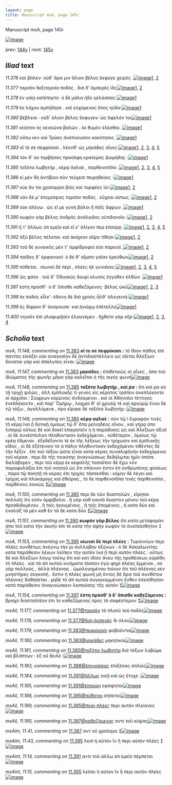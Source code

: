 ```yaml
---
layout: page
title: Manuscript msA, page 145r
---
```


Manuscript msA, page 145r

[![image](http://www.homermultitext.org/iipsrv?OBJ=IIP,1.0&FIF=/project/homer/pyramidal/deepzoom/hmt/vaimg/2017a/VA145RN_0317.tif&WID=100&CVT=JPEG)](http://www.homermultitext.org/ict2/?urn=urn:cite2:hmt:vaimg.2017a:VA145RN_0317)

prev:  [144v](../144v/) | next:  [145v](../145v/)

## *Iliad* text

*11.376* <a id="11.376"/> καὶ βάλεν· οὐδ' ἄρα μιν ἅλιον βέλος ἔκφυγε χειρὸς .[![image](http://www.homermultitext.org/iipsrv?OBJ=IIP,1.0&FIF=/project/homer/pyramidal/deepzoom/hmt/vaimg/2017a/VA145RN_0317.tif&RGN=0.16,0.202,0.424,0.027&WID=1000&CVT=JPEG)](http://www.homermultitext.org/ict2/?urn=urn:cite2:hmt:vaimg.2017a:VA145RN_0317@0.16,0.202,0.424,0.027)[1](#msA_11.145), [2](#msA_11.164)

*11.377* <a id="11.377"/> ταρσὸν δεξιτεροῖο ποδός . διὰ δ' ἀμπερὲς ἰ̈ὸς[![image](http://www.homermultitext.org/iipsrv?OBJ=IIP,1.0&FIF=/project/homer/pyramidal/deepzoom/hmt/vaimg/2017a/VA145RN_0317.tif&RGN=0.157,0.226,0.387,0.027&WID=1000&CVT=JPEG)](http://www.homermultitext.org/ict2/?urn=urn:cite2:hmt:vaimg.2017a:VA145RN_0317@0.157,0.226,0.387,0.027)[1](#msAil_11.177), [2](#msA_11.164)

*11.378* <a id="11.378"/> ἐν γαίῃ κατέπηκτο· ὁ δὲ μάλα ἡδὺ γελάσσας·[![image](http://www.homermultitext.org/iipsrv?OBJ=IIP,1.0&FIF=/project/homer/pyramidal/deepzoom/hmt/vaimg/2017a/VA145RN_0317.tif&RGN=0.157,0.2455,0.386,0.021&WID=1000&CVT=JPEG)](http://www.homermultitext.org/ict2/?urn=urn:cite2:hmt:vaimg.2017a:VA145RN_0317@0.157,0.2455,0.386,0.021)[1](#msA_11.164)

*11.379* <a id="11.379"/> ἐκ λόχου ἀμπήδησε . καὶ εὐχόμενος ἔπος ηύδα·[![image](http://www.homermultitext.org/iipsrv?OBJ=IIP,1.0&FIF=/project/homer/pyramidal/deepzoom/hmt/vaimg/2017a/VA145RN_0317.tif&RGN=0.158,0.2628,0.403,0.0218&WID=1000&CVT=JPEG)](http://www.homermultitext.org/ict2/?urn=urn:cite2:hmt:vaimg.2017a:VA145RN_0317@0.158,0.2628,0.403,0.0218)[1](#msA_11.164)

*11.380* <a id="11.380"/> βέβλεαι · οὐδ' άλιον βέλος ἔκφυγεν· ὡς ὄφελόν τοι[![image](http://www.homermultitext.org/iipsrv?OBJ=IIP,1.0&FIF=/project/homer/pyramidal/deepzoom/hmt/vaimg/2017a/VA145RN_0317.tif&RGN=0.159,0.28,0.416,0.0233&WID=1000&CVT=JPEG)](http://www.homermultitext.org/ict2/?urn=urn:cite2:hmt:vaimg.2017a:VA145RN_0317@0.159,0.28,0.416,0.0233)[1](#msA_11.164)

*11.381* <a id="11.381"/> νείατον ἐς κενεῶνα βαλὼν . ἐκ θυμὸν ἑλέσθαι .[![image](http://www.homermultitext.org/iipsrv?OBJ=IIP,1.0&FIF=/project/homer/pyramidal/deepzoom/hmt/vaimg/2017a/VA145RN_0317.tif&RGN=0.165,0.2988,0.406,0.024&WID=1000&CVT=JPEG)](http://www.homermultitext.org/ict2/?urn=urn:cite2:hmt:vaimg.2017a:VA145RN_0317@0.165,0.2988,0.406,0.024)[1](#msA_11.164)

*11.382* <a id="11.382"/> οὕτω κεν καὶ Τρῶες ἀνέπνευσαν κακότητος .[![image](http://www.homermultitext.org/iipsrv?OBJ=IIP,1.0&FIF=/project/homer/pyramidal/deepzoom/hmt/vaimg/2017a/VA145RN_0317.tif&RGN=0.162,0.3183,0.407,0.0255&WID=1000&CVT=JPEG)](http://www.homermultitext.org/ict2/?urn=urn:cite2:hmt:vaimg.2017a:VA145RN_0317@0.162,0.3183,0.407,0.0255)[1](#msA_11.164)

*11.383* <a id="11.383"/> οἵ τέ σε πεφρίκασι . λέονθ' ὡς μηκάδες αἶγες·[![image](http://www.homermultitext.org/iipsrv?OBJ=IIP,1.0&FIF=/project/homer/pyramidal/deepzoom/hmt/vaimg/2017a/VA145RN_0317.tif&RGN=0.161,0.3363,0.4,0.0248&WID=1000&CVT=JPEG)](http://www.homermultitext.org/ict2/?urn=urn:cite2:hmt:vaimg.2017a:VA145RN_0317@0.161,0.3363,0.4,0.0248)[1](#msA_11.146), [2](#msAil_11.179), [3](#msAil_11.180), [4](#msA_11.164), [5](#msA_11.147)

*11.384* <a id="11.384"/> τὸν δ' οὐ ταρβήσας προσέφη κρατερὸς Διομήδης ·[![image](http://www.homermultitext.org/iipsrv?OBJ=IIP,1.0&FIF=/project/homer/pyramidal/deepzoom/hmt/vaimg/2017a/VA145RN_0317.tif&RGN=0.161,0.3566,0.42,0.0278&WID=1000&CVT=JPEG)](http://www.homermultitext.org/ict2/?urn=urn:cite2:hmt:vaimg.2017a:VA145RN_0317@0.161,0.3566,0.42,0.0278)[1](#msA_11.164)

*11.385* <a id="11.385"/> τοξότα λωβητὴρ , κέρᾳ ἀγλαὲ , παρθενοπῖπα .[![image](http://www.homermultitext.org/iipsrv?OBJ=IIP,1.0&FIF=/project/homer/pyramidal/deepzoom/hmt/vaimg/2017a/VA145RN_0317.tif&RGN=0.152,0.3776,0.42,0.0218&WID=1000&CVT=JPEG)](http://www.homermultitext.org/ict2/?urn=urn:cite2:hmt:vaimg.2017a:VA145RN_0317@0.152,0.3776,0.42,0.0218)[1](#msA_11.150), [2](#msA_11.148), [3](#msA_11.149), [4](#msAil_11.182), [5](#msA_11.164)

*11.386* <a id="11.386"/> εἰ μὲν δὴ ἀντίβιον σὺν τεύχεσι πειρηθείεις ·[![image](http://www.homermultitext.org/iipsrv?OBJ=IIP,1.0&FIF=/project/homer/pyramidal/deepzoom/hmt/vaimg/2017a/VA145RN_0317.tif&RGN=0.153,0.3949,0.395,0.0278&WID=1000&CVT=JPEG)](http://www.homermultitext.org/ict2/?urn=urn:cite2:hmt:vaimg.2017a:VA145RN_0317@0.153,0.3949,0.395,0.0278)[1](#msA_11.164)

*11.387* <a id="11.387"/> οὐκ ἄν τοι χραίσμῃσι βιὸς καὶ ταρφέες ϊοί·[![image](http://www.homermultitext.org/iipsrv?OBJ=IIP,1.0&FIF=/project/homer/pyramidal/deepzoom/hmt/vaimg/2017a/VA145RN_0317.tif&RGN=0.155,0.4144,0.401,0.024&WID=1000&CVT=JPEG)](http://www.homermultitext.org/ict2/?urn=urn:cite2:hmt:vaimg.2017a:VA145RN_0317@0.155,0.4144,0.401,0.024)[1](#msAim_11.41), [2](#msA_11.164)

*11.388* <a id="11.388"/> νῦν δέ μ' ἐπιγράψας ταρσὸν ποδὸς . εὔχεαι αύτως .[![image](http://www.homermultitext.org/iipsrv?OBJ=IIP,1.0&FIF=/project/homer/pyramidal/deepzoom/hmt/vaimg/2017a/VA145RN_0317.tif&RGN=0.16,0.4324,0.428,0.0263&WID=1000&CVT=JPEG)](http://www.homermultitext.org/ict2/?urn=urn:cite2:hmt:vaimg.2017a:VA145RN_0317@0.16,0.4324,0.428,0.0263)[1](#msA_11.164), [2](#msAil_11.183)

*11.389* <a id="11.389"/> οὐκ ἀλέγω . ὡς εἴ με γυνὴ βάλοι ἢ πάϊς ἄφρων .[![image](http://www.homermultitext.org/iipsrv?OBJ=IIP,1.0&FIF=/project/homer/pyramidal/deepzoom/hmt/vaimg/2017a/VA145RN_0317.tif&RGN=0.159,0.4535,0.395,0.0225&WID=1000&CVT=JPEG)](http://www.homermultitext.org/ict2/?urn=urn:cite2:hmt:vaimg.2017a:VA145RN_0317@0.159,0.4535,0.395,0.0225)[1](#msA_11.164)

*11.390* <a id="11.390"/> κωφὸν γὰρ βέλος ἀνδρὸς ἀνάλκιδος οὐτιδανοῖο :[![image](http://www.homermultitext.org/iipsrv?OBJ=IIP,1.0&FIF=/project/homer/pyramidal/deepzoom/hmt/vaimg/2017a/VA145RN_0317.tif&RGN=0.157,0.47,0.415,0.0233&WID=1000&CVT=JPEG)](http://www.homermultitext.org/ict2/?urn=urn:cite2:hmt:vaimg.2017a:VA145RN_0317@0.157,0.47,0.415,0.0233)[1](#msA_11.151), [2](#msA_11.164)

*11.391* <a id="11.391"/> ῆ τ' ἄλλως ὑπ εμεῖο καὶ εἴ κ' ὀλίγον περ ἐπαύρῃ .[![image](http://www.homermultitext.org/iipsrv?OBJ=IIP,1.0&FIF=/project/homer/pyramidal/deepzoom/hmt/vaimg/2017a/VA145RN_0317.tif&RGN=0.16,0.4895,0.424,0.0233&WID=1000&CVT=JPEG)](http://www.homermultitext.org/ict2/?urn=urn:cite2:hmt:vaimg.2017a:VA145RN_0317@0.16,0.4895,0.424,0.0233)[1](#msA_11.152), [2](#msAil_11.184), [3](#msAil_11.185), [4](#msAint_11.14), [5](#msA_11.164)

*11.392* <a id="11.392"/> ὀξὺ βέλος πέλεται· καὶ ἀκήριον αῖψα τίθησι·[![image](http://www.homermultitext.org/iipsrv?OBJ=IIP,1.0&FIF=/project/homer/pyramidal/deepzoom/hmt/vaimg/2017a/VA145RN_0317.tif&RGN=0.157,0.5075,0.41,0.0263&WID=1000&CVT=JPEG)](http://www.homermultitext.org/ict2/?urn=urn:cite2:hmt:vaimg.2017a:VA145RN_0317@0.157,0.5075,0.41,0.0263)[1](#msAim_11.42), [2](#msA_11.164)

*11.393* <a id="11.393"/> τοῦ δὲ γυναικὸς μέν τ' ἀμφίδρυφοί εἰσι παρειαὶ ,[![image](http://www.homermultitext.org/iipsrv?OBJ=IIP,1.0&FIF=/project/homer/pyramidal/deepzoom/hmt/vaimg/2017a/VA145RN_0317.tif&RGN=0.156,0.5285,0.42,0.027&WID=1000&CVT=JPEG)](http://www.homermultitext.org/ict2/?urn=urn:cite2:hmt:vaimg.2017a:VA145RN_0317@0.156,0.5285,0.42,0.027)[1](#msA_11.164), [2](#msAil_11.186)

*11.394* <a id="11.394"/> παῖδες δ' ὀρφανικοί· ὁ δέ θ' αἵματι γαῖαν ἐρεύθων[![image](http://www.homermultitext.org/iipsrv?OBJ=IIP,1.0&FIF=/project/homer/pyramidal/deepzoom/hmt/vaimg/2017a/VA145RN_0317.tif&RGN=0.158,0.5465,0.439,0.0285&WID=1000&CVT=JPEG)](http://www.homermultitext.org/ict2/?urn=urn:cite2:hmt:vaimg.2017a:VA145RN_0317@0.158,0.5465,0.439,0.0285)[1](#msAil_11.187), [2](#msA_11.164)

*11.395* <a id="11.395"/> πύθεται . οἰωνοὶ δὲ περὶ , πλέες ἠὲ γυναῖκες·[![image](http://www.homermultitext.org/iipsrv?OBJ=IIP,1.0&FIF=/project/homer/pyramidal/deepzoom/hmt/vaimg/2017a/VA145RN_0317.tif&RGN=0.156,0.5661,0.41,0.027&WID=1000&CVT=JPEG)](http://www.homermultitext.org/ict2/?urn=urn:cite2:hmt:vaimg.2017a:VA145RN_0317@0.156,0.5661,0.41,0.027)[1](#msAim_11.43), [2](#msAint_11.15), [3](#msAil_11.188), [4](#msA_11.153), [5](#msA_11.164)

*11.396* <a id="11.396"/> ὣς φάτο . τοῦ δ' Ὀδυσεὺς δουρὶ κλυτὸς ἐγγύθεν ἐλθὼν .[![image](http://www.homermultitext.org/iipsrv?OBJ=IIP,1.0&FIF=/project/homer/pyramidal/deepzoom/hmt/vaimg/2017a/VA145RN_0317.tif&RGN=0.157,0.5848,0.453,0.0285&WID=1000&CVT=JPEG)](http://www.homermultitext.org/ict2/?urn=urn:cite2:hmt:vaimg.2017a:VA145RN_0317@0.157,0.5848,0.453,0.0285)[1](#msA_11.164)

*11.397* <a id="11.397"/> έστη πρόσθ'· ὁ δ' ὄπισθε καθεζόμενος· βέλος ὠκὺ[![image](http://www.homermultitext.org/iipsrv?OBJ=IIP,1.0&FIF=/project/homer/pyramidal/deepzoom/hmt/vaimg/2017a/VA145RN_0317.tif&RGN=0.158,0.6044,0.429,0.027&WID=1000&CVT=JPEG)](http://www.homermultitext.org/ict2/?urn=urn:cite2:hmt:vaimg.2017a:VA145RN_0317@0.158,0.6044,0.429,0.027)[1](#msAil_11.190), [2](#msA_11.154), [3](#msA_11.164)

*11.398* <a id="11.398"/> ἐκ ποδὸς εἷλκ'· ὀδύνη δὲ διὰ χροὸς ἦλθ' ἀλεγεινή·[![image](http://www.homermultitext.org/iipsrv?OBJ=IIP,1.0&FIF=/project/homer/pyramidal/deepzoom/hmt/vaimg/2017a/VA145RN_0317.tif&RGN=0.16,0.6231,0.445,0.027&WID=1000&CVT=JPEG)](http://www.homermultitext.org/ict2/?urn=urn:cite2:hmt:vaimg.2017a:VA145RN_0317@0.16,0.6231,0.445,0.027)[1](#msA_11.164)

*11.399* <a id="11.399"/> ἐς δίφρον δ' ἀνόρουσε· καὶ ἡνιόχῳ ἐπέτελλε[![image](http://www.homermultitext.org/iipsrv?OBJ=IIP,1.0&FIF=/project/homer/pyramidal/deepzoom/hmt/vaimg/2017a/VA145RN_0317.tif&RGN=0.16,0.6396,0.416,0.0255&WID=1000&CVT=JPEG)](http://www.homermultitext.org/ict2/?urn=urn:cite2:hmt:vaimg.2017a:VA145RN_0317@0.16,0.6396,0.416,0.0255)[1](#msA_11.164)

*11.400* <a id="11.400"/> νηυσὶν ἐπὶ γλαφυρῇσιν ἐλαυνέμεν . ἤχθετο γὰρ κῆρ·[![image](http://www.homermultitext.org/iipsrv?OBJ=IIP,1.0&FIF=/project/homer/pyramidal/deepzoom/hmt/vaimg/2017a/VA145RN_0317.tif&RGN=0.165,0.6607,0.451,0.03&WID=1000&CVT=JPEG)](http://www.homermultitext.org/ict2/?urn=urn:cite2:hmt:vaimg.2017a:VA145RN_0317@0.165,0.6607,0.451,0.03)[1](#msAim_11.44), [2](#msAil_11.192), [3](#msA_11.164), [4](#msAil_11.191)

## *Scholia* text

*msA, 11.146, commenting on* [11.383](#11.383)  <a id="msA_11.146"/> **οἵ τε σε πεφρίκασι :** τὸ ἴδιον πάθος ἐπὶ πάντας εἰκάζει οὐκ αναγκαῖον δὲ ἀντιδιαστέλλειν ὡς οἵεται Ἀλεξίων δύναται γὰρ καὶ ἀπόλυτος εἶναι :[![image](http://www.homermultitext.org/iipsrv?OBJ=IIP,1.0&FIF=/project/homer/pyramidal/deepzoom/hmt/vaimg/2017a/VA145RN_0317.tif&RGN=0.142,0.1103,0.642,0.0345&WID=1000&CVT=JPEG)](http://www.homermultitext.org/ict2/?urn=urn:cite2:hmt:vaimg.2017a:VA145RN_0317@0.142,0.1103,0.642,0.0345)

*msA, 11.147, commenting on* [11.383](#11.383)  <a id="msA_11.147"/> **μηκάδες :** ἐπιθετικῶς αἱ αἶγες , ἀπο τοῦ ἰδιώματος τῆς φωνῆς μῆκα γὰρ καλεῖται ἡ τῆς αιγὸς φωνή[![image](http://www.homermultitext.org/iipsrv?OBJ=IIP,1.0&FIF=/project/homer/pyramidal/deepzoom/hmt/vaimg/2017a/VA145RN_0317.tif&RGN=0.281,0.1245,0.51,0.0203&WID=1000&CVT=JPEG)](http://www.homermultitext.org/ict2/?urn=urn:cite2:hmt:vaimg.2017a:VA145RN_0317@0.281,0.1245,0.51,0.0203)

*msA, 11.148, commenting on* [11.385](#11.385)  <a id="msA_11.148"/> **τοξότα λωβητήρ , καί ῤα :** ὅτι καί ρα οὐ τῇ τριχῇ ψιλῶς , ἀλλ ἐμπλοκῆς τί γενος εἰς κέρατος τρόπον ἀνεπλέκοντο οἱ ἀρχαῖοι : Σώφρων κορώνας ἀνδούμενοι . καὶ οἱ Ἀθηναῖοι τέττιγας ἐνεπλέκοντο , καὶ παρ' Ὁμήρῳ , λοχμοί θ' οἳ χρυσῷ τὲ καὶ ἀργύρῷ ἔνιοι δέ τῷ τόξω , ἀγαλλόμενε , προ εἴρηκε δὲ τοξότα λωβητήρ :[![image](http://www.homermultitext.org/iipsrv?OBJ=IIP,1.0&FIF=/project/homer/pyramidal/deepzoom/hmt/vaimg/2017a/VA145RN_0317.tif&RGN=0.15,0.1365,0.63,0.0518&WID=1000&CVT=JPEG)](http://www.homermultitext.org/ict2/?urn=urn:cite2:hmt:vaimg.2017a:VA145RN_0317@0.15,0.1365,0.63,0.0518)

*msA, 11.149, commenting on* [11.385](#11.385)  <a id="msA_11.149"/> **κέρᾳ αγλαέ :** σὺν τῷ ϊ ἔγραψαν τινὲς τὸ κέρᾳ ἵνα ᾖ δοτικῇ ὁμοίως τῷ δ' ἔπα μελιηδέος οἴνου , καὶ γήρᾳ ὑπο λιπαρῷ οὕτως δὲ καὶ δοκεῖ ἐπικρατεῖν η ἡ παράδοσις ὡς καὶ Ἀλεξίων ἀξιοῖ . οἱ δὲ συνέστειλαν πληθυντικὸν ἐκδεχόμενοι , οὐδέτερον , ὁμοίως τῷ κρέᾳ ἔδμεναι . ἐξεδέξαντο τὲ ἐκ τῆς λέξεως τὴν τρίχωσιν καὶ ἐμπλοκῆς εῖδος , οἱ δὲ ἐξέτειναν τὸ α πάλιν πληθυντικὸν ἐκδεχόμενοι τιθέντες δὲ τὴν λέξιν . ἐπι τοῦ τόξου ὥστε εἶναι κατα κέρας συναλιφὴνὴν ἐκδεχόμενοι τοῦ κέραα . περι δὲ τῆς τοιαύτης ἀναγνώσεως δεδήλῳται ἡμῖν ὁπότε διελάβομεν , περι τοῦ κέρᾳ ἐκ κεφαλῆς τοσοῦτον δὲ ἔχω νῦν παραφυλάξαι ἐπι τοῦ νοητοῦ ὡς ὅτι σπάνιον ἐστιν ἐπ ανθρωπίνης φύσεως , παρα τῷ ποιητῇ τὸ κέρας ἐπι τριχὸς τάσσεσθαι : κόμην δὲ λέγει καὶ τρίχας καὶ πλοκαμους καὶ ἑθείρας , τὸ δε παρθενοπῖπα τινὲς παρθενοπία , παρθένοις ἐοικώς ⁑[![image](http://www.homermultitext.org/iipsrv?OBJ=IIP,1.0&FIF=/project/homer/pyramidal/deepzoom/hmt/vaimg/2017a/VA145RN_0317.tif&RGN=0.151,0.1673,0.644,0.2806&WID=1000&CVT=JPEG)](http://www.homermultitext.org/ict2/?urn=urn:cite2:hmt:vaimg.2017a:VA145RN_0317@0.151,0.1673,0.644,0.2806)

*msA, 11.150, commenting on* [11.385](#11.385)  <a id="msA_11.150"/> περι δε τῶν διαστολῶν , εἴρηται πολλοῖς ὄτι εἰσὶν ἀμφίβολοι . ἢ γὰρ καθ εαυτὸ ἕκαστον μόνου τοῦ κέρᾳ προσδιδομένου , ἢ τοῖς ἡγουμένοις , ἢ τοῖς ἐπομένοις , ἠ κατα δύο καὶ ἐναλὰξ τὰ μὲν καθ ἕν τὰ δὲ κατα δύο ⁑[![image](http://www.homermultitext.org/iipsrv?OBJ=IIP,1.0&FIF=/project/homer/pyramidal/deepzoom/hmt/vaimg/2017a/VA145RN_0317.tif&RGN=0.576,0.4419,0.204,0.078&WID=1000&CVT=JPEG)](http://www.homermultitext.org/ict2/?urn=urn:cite2:hmt:vaimg.2017a:VA145RN_0317@0.576,0.4419,0.204,0.078)

*msA, 11.151, commenting on* [11.390](#11.390)  <a id="msA_11.151"/> **κωφὸν γὰρ βέλος** ὅτι κατα μεταφορὰν ἀπο τοῦ κατα τὴν ἀκοὴν ἐπι τὸ κατα τὴν ἀφὴν κωφὸν τὸ ἀνεπαίσθητον ⁑[![image](http://www.homermultitext.org/iipsrv?OBJ=IIP,1.0&FIF=/project/homer/pyramidal/deepzoom/hmt/vaimg/2017a/VA145RN_0317.tif&RGN=0.584,0.5131,0.195,0.0578&WID=1000&CVT=JPEG)](http://www.homermultitext.org/ict2/?urn=urn:cite2:hmt:vaimg.2017a:VA145RN_0317@0.584,0.5131,0.195,0.0578)

*msA, 11.153, commenting on* [11.395](#11.395)  <a id="msA_11.153"/> **οἱωνοὶ δὲ περὶ πλέες :** Τυραννίων περι πλέες συνθέτως ἀνέγνω τὴν ρι συλλαβην ὀξύνων : ὁ δὲ Ἀσκαλωνίτης κατα παράθεσιν λέγων λείπειν τὴν αὐτὸν ἵνα ᾖ περὶ αὐτὸν πλέες : οὕτως δὲ καὶ Ἀλεξίων λόγῳ τούτῳ ὅτι καὶ κατ ιδίαν ἄνευ τῆς προθέσεως εὑρέθη τὸ πλέες . καὶ τὰ ἀπ αυτοῦ κινήματα τόσσον ἐγώ φημὶ πλέας ἔμμεναι , οὐ γὰρ πολλούς , ἀλλὰ πλέονας . ὡμολογημένου τοίνυν ὅτι τοῦ πλέονες κεν μνηστῆρες συγκοπή . ἔστιν ἡ πλέες φωνή μὴ ὄντος δὲ ἄρα τοῦ συνθέτου πλέονες δοθήσεται . μηδὲ τὸ ἀπ αυτοῦ συγκεκομμένον ἔνθεν ἐπείσθησαν κατὰ παράθεσιν ἀναγινώσκειν λειπούσης τῆς αὐτόν ⁑[![image](http://www.homermultitext.org/iipsrv?OBJ=IIP,1.0&FIF=/project/homer/pyramidal/deepzoom/hmt/vaimg/2017a/VA145RN_0317.tif&RGN=0.149,0.6144,0.639,0.1508&WID=1000&CVT=JPEG)](http://www.homermultitext.org/ict2/?urn=urn:cite2:hmt:vaimg.2017a:VA145RN_0317@0.149,0.6144,0.639,0.1508)

*msA, 11.154, commenting on* [11.397](#11.397)  <a id="msA_11.154"/> **ἔστη πρόσθ' ὅ δ' ὅπισθε καθεζόμενος :** βραχὺ διασταλτέον ἐπι το καθεζόμενος προς τὸ σαφέστερον ⁑[![image](http://www.homermultitext.org/iipsrv?OBJ=IIP,1.0&FIF=/project/homer/pyramidal/deepzoom/hmt/vaimg/2017a/VA145RN_0317.tif&RGN=0.156,0.7472,0.625,0.0338&WID=1000&CVT=JPEG)](http://www.homermultitext.org/ict2/?urn=urn:cite2:hmt:vaimg.2017a:VA145RN_0317@0.156,0.7472,0.625,0.0338)

*msAil, 11.177, commenting on* [11.377@ταρσὸν](#11.377@ταρσὸν)  <a id="msAil_11.177"/> τὸ πλατὺ τοῦ ποδὸς[![image](http://www.homermultitext.org/iipsrv?OBJ=IIP,1.0&FIF=/project/homer/pyramidal/deepzoom/hmt/vaimg/2017a/VA145RN_0317.tif&RGN=0.177,0.2191,0.079,0.018&WID=1000&CVT=JPEG)](http://www.homermultitext.org/ict2/?urn=urn:cite2:hmt:vaimg.2017a:VA145RN_0317@0.177,0.2191,0.079,0.018)

*msAil, 11.178, commenting on* [11.377@διὰ-ἀμπερὲς](#11.377@διὰ-ἀμπερὲς)  <a id="msAil_11.178"/> δι όλου[![image](http://www.homermultitext.org/iipsrv?OBJ=IIP,1.0&FIF=/project/homer/pyramidal/deepzoom/hmt/vaimg/2017a/VA145RN_0317.tif&RGN=0.45,0.2213,0.042,0.0143&WID=1000&CVT=JPEG)](http://www.homermultitext.org/ict2/?urn=urn:cite2:hmt:vaimg.2017a:VA145RN_0317@0.45,0.2213,0.042,0.0143)

*msAil, 11.179, commenting on* [11.383@πεφρίκασι](#11.383@πεφρίκασι)  <a id="msAil_11.179"/> φοβοῦνται[![image](http://www.homermultitext.org/iipsrv?OBJ=IIP,1.0&FIF=/project/homer/pyramidal/deepzoom/hmt/vaimg/2017a/VA145RN_0317.tif&RGN=0.266,0.3323,0.05,0.0165&WID=1000&CVT=JPEG)](http://www.homermultitext.org/ict2/?urn=urn:cite2:hmt:vaimg.2017a:VA145RN_0317@0.266,0.3323,0.05,0.0165)

*msAil, 11.180, commenting on* [11.383@μηκάδες](#11.383@μηκάδες)  <a id="msAil_11.180"/> μηκητικαι[![image](http://www.homermultitext.org/iipsrv?OBJ=IIP,1.0&FIF=/project/homer/pyramidal/deepzoom/hmt/vaimg/2017a/VA145RN_0317.tif&RGN=0.432,0.3353,0.054,0.0173&WID=1000&CVT=JPEG)](http://www.homermultitext.org/ict2/?urn=urn:cite2:hmt:vaimg.2017a:VA145RN_0317@0.432,0.3353,0.054,0.0173)

*msAil, 11.181, commenting on* [11.385@τοξότα-λωβητὴρ](#11.385@τοξότα-λωβητὴρ)  <a id="msAil_11.181"/> διὰ τόξων λοβώμε καὶ βλάπτων : ἐξ οῦ δειλέ :[![image](http://www.homermultitext.org/iipsrv?OBJ=IIP,1.0&FIF=/project/homer/pyramidal/deepzoom/hmt/vaimg/2017a/VA145RN_0317.tif&RGN=0.202,0.3721,0.193,0.0165&WID=1000&CVT=JPEG)](http://www.homermultitext.org/ict2/?urn=urn:cite2:hmt:vaimg.2017a:VA145RN_0317@0.202,0.3721,0.193,0.0165)

*msAil, 11.183, commenting on* [11.388@ἐπιγράψας](#11.388@ἐπιγράψας)  <a id="msAil_11.183"/> ἐπιξέσας ἁπλῶς[![image](http://www.homermultitext.org/iipsrv?OBJ=IIP,1.0&FIF=/project/homer/pyramidal/deepzoom/hmt/vaimg/2017a/VA145RN_0317.tif&RGN=0.261,0.4276,0.09,0.0203&WID=1000&CVT=JPEG)](http://www.homermultitext.org/ict2/?urn=urn:cite2:hmt:vaimg.2017a:VA145RN_0317@0.261,0.4276,0.09,0.0203)

*msAil, 11.184, commenting on* [11.391@ἄλλως](#11.391@ἄλλως)  <a id="msAil_11.184"/> εικῇ καὶ ὡς έτυχε :[![image](http://www.homermultitext.org/iipsrv?OBJ=IIP,1.0&FIF=/project/homer/pyramidal/deepzoom/hmt/vaimg/2017a/VA145RN_0317.tif&RGN=0.224,0.4854,0.072,0.0165&WID=1000&CVT=JPEG)](http://www.homermultitext.org/ict2/?urn=urn:cite2:hmt:vaimg.2017a:VA145RN_0317@0.224,0.4854,0.072,0.0165)

*msAil, 11.185, commenting on* [11.391@ἐπαύρῃ](#11.391@ἐπαύρῃ)  <a id="msAil_11.185"/> εφάψηται[![image](http://www.homermultitext.org/iipsrv?OBJ=IIP,1.0&FIF=/project/homer/pyramidal/deepzoom/hmt/vaimg/2017a/VA145RN_0317.tif&RGN=0.543,0.4854,0.043,0.0143&WID=1000&CVT=JPEG)](http://www.homermultitext.org/ict2/?urn=urn:cite2:hmt:vaimg.2017a:VA145RN_0317@0.543,0.4854,0.043,0.0143)

*msAil, 11.188, commenting on* [11.395@πύ̄θεται](#11.395@πύ̄θεται)  <a id="msAil_11.188"/> σήπεται[![image](http://www.homermultitext.org/iipsrv?OBJ=IIP,1.0&FIF=/project/homer/pyramidal/deepzoom/hmt/vaimg/2017a/VA145RN_0317.tif&RGN=0.204,0.5641,0.045,0.0158&WID=1000&CVT=JPEG)](http://www.homermultitext.org/ict2/?urn=urn:cite2:hmt:vaimg.2017a:VA145RN_0317@0.204,0.5641,0.045,0.0158)

*msAil, 11.189, commenting on* [11.395@περὶ-πλέες](#11.395@περὶ-πλέες)  <a id="msAil_11.189"/> περι αυτὸν πλείονες[![image](http://www.homermultitext.org/iipsrv?OBJ=IIP,1.0&FIF=/project/homer/pyramidal/deepzoom/hmt/vaimg/2017a/VA145RN_0317.tif&RGN=0.345,0.5611,0.095,0.0173&WID=1000&CVT=JPEG)](http://www.homermultitext.org/ict2/?urn=urn:cite2:hmt:vaimg.2017a:VA145RN_0317@0.345,0.5611,0.095,0.0173)

*msAil, 11.190, commenting on* [11.397@καθεζόμενος](#11.397@καθεζόμενος)  <a id="msAil_11.190"/> αντι τοῦ κύψας[![image](http://www.homermultitext.org/iipsrv?OBJ=IIP,1.0&FIF=/project/homer/pyramidal/deepzoom/hmt/vaimg/2017a/VA145RN_0317.tif&RGN=0.399,0.6009,0.062,0.018&WID=1000&CVT=JPEG)](http://www.homermultitext.org/ict2/?urn=urn:cite2:hmt:vaimg.2017a:VA145RN_0317@0.399,0.6009,0.062,0.018)

*msAim, 11.41, commenting on* [11.387](#11.387)  <a id="msAim_11.41"/> αντ οῦ χραίσμοι ⁑[![image](http://www.homermultitext.org/iipsrv?OBJ=IIP,1.0&FIF=/project/homer/pyramidal/deepzoom/hmt/vaimg/2017a/VA145RN_0317.tif&RGN=0.547,0.4126,0.041,0.033&WID=1000&CVT=JPEG)](http://www.homermultitext.org/ict2/?urn=urn:cite2:hmt:vaimg.2017a:VA145RN_0317@0.547,0.4126,0.041,0.033)

*msAim, 11.43, commenting on* [11.395](#11.395)  <a id="msAim_11.43"/> λειπ ἡ αὐτον ἵν ἣ περι αὐτὸν πλέες ⁑[![image](http://www.homermultitext.org/iipsrv?OBJ=IIP,1.0&FIF=/project/homer/pyramidal/deepzoom/hmt/vaimg/2017a/VA145RN_0317.tif&RGN=0.552,0.5671,0.057,0.0338&WID=1000&CVT=JPEG)](http://www.homermultitext.org/ict2/?urn=urn:cite2:hmt:vaimg.2017a:VA145RN_0317@0.552,0.5671,0.057,0.0338)

*msAint, 11.14, commenting on* [11.391](#11.391)  <a id="msAint_11.14"/> αντι τοῦ αλλω ὑπ εμεῖο πέμπεται[![image](http://www.homermultitext.org/iipsrv?OBJ=IIP,1.0&FIF=/project/homer/pyramidal/deepzoom/hmt/vaimg/2017a/VA145RN_0317.tif&RGN=0.089,0.4936,0.072,0.042&WID=1000&CVT=JPEG)](http://www.homermultitext.org/ict2/?urn=urn:cite2:hmt:vaimg.2017a:VA145RN_0317@0.089,0.4936,0.072,0.042)

*msAint, 11.15, commenting on* [11.395](#11.395)  <a id="msAint_11.15"/> λείπει ἡ αὐτον ἵν ἧ περι αυτὸν πλέες[![image](http://www.homermultitext.org/iipsrv?OBJ=IIP,1.0&FIF=/project/homer/pyramidal/deepzoom/hmt/vaimg/2017a/VA145RN_0317.tif&RGN=0.093,0.5679,0.068,0.0398&WID=1000&CVT=JPEG)](http://www.homermultitext.org/ict2/?urn=urn:cite2:hmt:vaimg.2017a:VA145RN_0317@0.093,0.5679,0.068,0.0398)